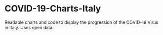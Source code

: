 # COVID-19-Charts-Italy
Readable charts and code to display the progression of the COVID-19 Virus in Italy. Uses open data.
